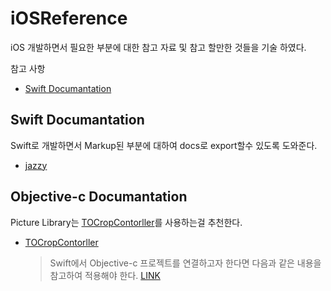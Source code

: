 # iOSReference
iOS 개발하면서 필요한 부분에 대한 참고 자료 및 참고 할만한 것들을 기술 하였다.

참고 사항
- [Swift Documantation](#swift-documentation)

## Swift Documantation
Swift로 개발하면서 Markup된 부분에 대하여 docs로 export할수 있도록 도와준다.
- [jazzy](http://nshipster.com/swift-documentation/)

## Objective-c Documantation
Picture Library는 [TOCropContorller](https://github.com/TimOliver/TOCropViewController)를 사용하는걸 추천한다.
- [TOCropContorller](http://nshipster.com/swift-documentation/)

  > Swift에서 Objective-c 프로젝트를 연결하고자 한다면 다음과 같은 내용을 참고하여 적용해야 한다.
  [LINK](https://developer.apple.com/library/content/documentation/Swift/Conceptual/BuildingCocoaApps/MixandMatch.html)
